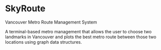 # SkyRoute
 Vancouver Metro Route Management System

A terminal-based metro management that allows the user to choose two landmarks in Vancouver and plots the best metro route between those two locations using graph data structures.
